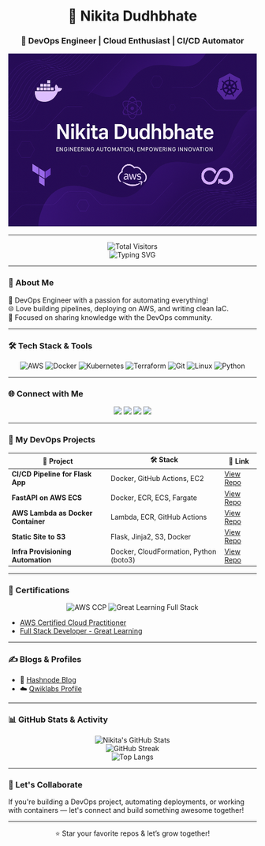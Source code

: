 
<h1 align="center">👋 Nikita Dudhbhate</h1>
<h3 align="center">🚀 DevOps Engineer | Cloud Enthusiast | CI/CD Automator</h3>

<p align="center">
  <img src="banner.png" alt="Nikita Dudhbhate DevOps Banner" width="800" height="350"/>
 
</p>

<!--
<p align="center">
  <img src="https://komarev.com/ghpvc/?username=nikitadudhbhate&label=Profile%20Views&color=0e75b6&style=flat" alt="nikitadudhbhate" />
</p>


<p align="center">
  <img src="https://github.com/nikitadudhbhate/nikitadudhbhate/assets/banner-devops.png" />
</p>
-->
---

<p align="center">
  <img src="https://profile-counter.glitch.me/nikitadudhbhate/count.svg" alt="Total Visitors" />
  <br/>
  <img src="https://readme-typing-svg.herokuapp.com?font=Fira+Code&weight=500&size=22&pause=1000&color=00F7FF&center=true&vCenter=true&width=435&lines=Welcome+to+my+GitHub!;Always+learning+DevOps+%26+Cloud!;Thanks+for+visiting+🚀" alt="Typing SVG" />
</p>

---

### 🧠 About Me

🌟 DevOps Engineer with a passion for automating everything!  
🌐 Love building pipelines, deploying on AWS, and writing clean IaC.  
🎯 Focused on sharing knowledge with the DevOps community.

---


### 🛠️ Tech Stack & Tools

<p align="center">
  <img src="https://cdn.jsdelivr.net/gh/devicons/devicon/icons/amazonwebservices/amazonwebservices-original.svg" alt="AWS" width="40" height="40"/>
  <img src="https://cdn.jsdelivr.net/gh/devicons/devicon/icons/docker/docker-original.svg" alt="Docker" width="40" height="40"/>
  <img src="https://cdn.jsdelivr.net/gh/devicons/devicon/icons/kubernetes/kubernetes-plain.svg" alt="Kubernetes" width="40" height="40"/>
  <img src="https://cdn.jsdelivr.net/gh/devicons/devicon/icons/terraform/terraform-original.svg" alt="Terraform" width="40" height="40"/>
  <img src="https://cdn.jsdelivr.net/gh/devicons/devicon/icons/git/git-original.svg" alt="Git" width="40" height="40"/>
  <img src="https://cdn.jsdelivr.net/gh/devicons/devicon/icons/linux/linux-original.svg" alt="Linux" width="40" height="40"/>
  <img src="https://cdn.jsdelivr.net/gh/devicons/devicon/icons/python/python-original.svg" alt="Python" width="40" height="40"/>
</p>


---


### 🌐 Connect with Me

<p align="center">
  <a href="mailto:cloudtechniki@gmail.com"><img src="https://img.shields.io/badge/Email-D14836?style=for-the-badge&logo=gmail&logoColor=white"/></a>
  <a href="https://www.linkedin.com/in/nikita-dudhbhate" target="_blank"><img src="https://img.shields.io/badge/LinkedIn-0077B5?style=for-the-badge&logo=linkedin&logoColor=white"/></a>
  <a href="https://github.com/nikitadudhbhate" target="_blank"><img src="https://img.shields.io/badge/GitHub-100000?style=for-the-badge&logo=github&logoColor=white"/></a>
  <a href="https://hashnode.com/@nikitadudhbhate" target="_blank"><img src="https://img.shields.io/badge/Hashnode-2962FF?style=for-the-badge&logo=hashnode&logoColor=white"/></a>
</p>

---

### 🚀 My DevOps Projects

| 🌟 Project | 🛠️ Stack | 🔗 Link |
|-----------|----------|--------|
| **CI/CD Pipeline for Flask App** | Docker, GitHub Actions, EC2 | [View Repo](https://github.com/nikitadudhbhate/flask-cicd-pipeline) |
| **FastAPI on AWS ECS** | Docker, ECR, ECS, Fargate | [View Repo](https://github.com/nikitadudhbhate/ecs-fastapi-deploy) |
| **AWS Lambda as Docker Container** | Lambda, ECR, GitHub Actions | [View Repo](https://github.com/nikitadudhbhate/lambda-docker-deploy) |
| **Static Site to S3** | Flask, Jinja2, S3, Docker | [View Repo](https://github.com/nikitadudhbhate/static-site-s3) |
| **Infra Provisioning Automation** | Docker, CloudFormation, Python (boto3) | [View Repo](https://github.com/nikitadudhbhate/aws-infra-automation) |

---

### 📜 Certifications

<div align="center">

<img src="https://images.credly.com/size/220x220/images/684f00c0-d8c8-4577-9b59-2ec54f41b091/image.png" alt="AWS CCP" width="100" />
<img src="https://greatlearning.s3.us-east-2.amazonaws.com/wp-content/uploads/2021/04/great-learning-logo-1.png" alt="Great Learning Full Stack" width="150" />

</div>

- [AWS Certified Cloud Practitioner]([https://www.credly.com/badges/your-badge-link](https://drive.google.com/file/d/169qV1zdskigenkf545YnqWaHMgKUuMap/view?usp=drive_link))
- [Full Stack Developer - Great Learning](https://drive.google.com/file/d/1TP0LsqtDdvsbqGHQCueBy_WeL664mboV/view?usp=drive_link)

---

### ✍️ Blogs & Profiles

- 📝 [Hashnode Blog](https://nikitadudhbhate.hashnode.dev)
- ☁️ [Qwiklabs Profile](https://www.qwiklabs.com/public_profiles/yourprofile)

---

### 📊 GitHub Stats & Activity

<div align="center">
  
![Nikita's GitHub Stats](https://github-readme-stats.vercel.app/api?username=nikitadudhbhate&show_icons=true&theme=radical&hide_border=true)
<br/>
![GitHub Streak](https://github-readme-streak-stats.herokuapp.com?user=nikitadudhbhate&theme=radical&hide_border=true)
<br/>
![Top Langs](https://github-readme-stats.vercel.app/api/top-langs/?username=nikitadudhbhate&layout=compact&theme=radical&hide_border=true)

</div>

---

### 🤝 Let's Collaborate

If you're building a DevOps project, automating deployments, or working with containers — let's connect and build something awesome together!

---

<p align="center">
  ⭐️ Star your favorite repos & let’s grow together!
</p>


<!--
**nikitadudhbhate/nikitadudhbhate** is a ✨ _special_ ✨ repository because its `README.md` (this file) appears on your GitHub profile.

Here are some ideas to get you started:

- 🔭 I’m currently working on ...
- 🌱 I’m currently learning ...
- 👯 I’m looking to collaborate on ...
- 🤔 I’m looking for help with ...
- 💬 Ask me about ...
- 📫 How to reach me: ...
- 😄 Pronouns: ...
- ⚡ Fun fact: ...
-->
